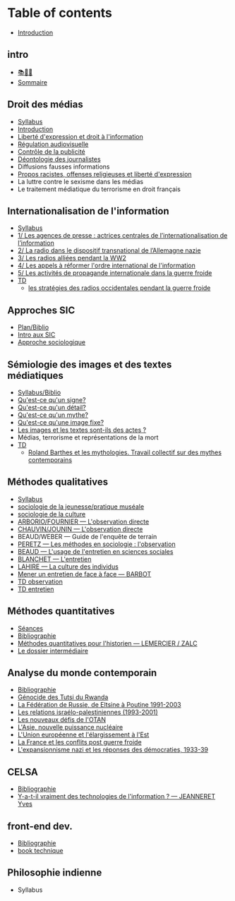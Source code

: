 # Table of contents

* [Introduction](README.md)

## intro

* [📚🧠💢](intro/undefined.md)
* [Sommaire](intro/sommaire.md)

## Droit des médias

* [Syllabus](droit-des-medias/syllabus.md)
* [Introduction](droit-des-medias/introduction.md)
* [Liberté d'expression et droit à l'information](droit-des-medias/liberte-dexpression-et-droit-a-linformation.md)
* [Régulation audiovisuelle](droit-des-medias/regulation-audiovisuelle.md)
* [Contrôle de la publicité](droit-des-medias/controle-de-la-publicite.md)
* [Déontologie des journalistes](droit-des-medias/deontologie-des-journalistes.md)
* Diffusions fausses informations
* [Propos racistes, offenses religieuses et liberté d'expression](droit-des-medias/propos-racistes-offenses-religieuses-et-liberte-dexpression.md)
* La luttre contre le sexisme dans les médias
* Le traitement médiatique du terrorisme en droit français

## Internationalisation de l'information

* [Syllabus](internationalisation-de-linformation/syllabus.md)
* [1/ Les agences de presse : actrices centrales de l’internationalisation de l’information](internationalisation-de-linformation/1-les-agences-de-presse-actrices-centrales-de-linternationalisation-de-linformation.md)
* [2/ La radio dans le dispositif transnational de l’Allemagne nazie](internationalisation-de-linformation/2-la-radio-dans-le-dispositif-transnational-de-lallemagne-nazie.md)
* [3/ Les radios alliées pendant la WW2](internationalisation-de-linformation/3-les-radios-alliees-pendant-la-ww2.md)
* [4/ Les appels à réformer l'ordre international de l'information](internationalisation-de-linformation/4-les-appels-a-reformer-lordre-international-de-linformation.md)
* [5/ Les activités de propagande internationale dans la guerre froide](internationalisation-de-linformation/5-les-activites-de-propagande-internationale-dans-la-guerre-froide.md)
* [TD](internationalisation-de-linformation/td/README.md)
  * [les stratégies des radios occidentales pendant la guerre froide](internationalisation-de-linformation/td/les-strategies-des-radios-occidentales-pendant-la-guerre-froide.md)

## Approches SIC

* [Plan/Biblio](approches-sic/plan-biblio.md)
* [Intro aux SIC](approches-sic/intro-aux-sic.md)
* [Approche sociologique](approches-sic/approche-sociologique.md)

## Sémiologie des images et des textes médiatiques

* [Syllabus/Biblio](semiologie-des-images-et-des-textes-mediatiques/syllabus-biblio.md)
* [Qu'est-ce qu'un signe?](semiologie-des-images-et-des-textes-mediatiques/quest-ce-quun-signe.md)
* [Qu'est-ce qu'un détail?](semiologie-des-images-et-des-textes-mediatiques/quest-ce-quun-detail.md)
* [Qu'est-ce qu'un mythe?](semiologie-des-images-et-des-textes-mediatiques/quest-ce-quun-mythe.md)
* [Qu'est-ce qu'une image fixe?](semiologie-des-images-et-des-textes-mediatiques/quest-ce-quune-image-fixe.md)
* [Les images et les textes sont-ils des actes ?](semiologie-des-images-et-des-textes-mediatiques/les-images-et-les-textes-sont-ils-des-actes.md)
* Médias, terrorisme et représentations de la mort
* [TD](semiologie-des-images-et-des-textes-mediatiques/td/README.md)
  * [Roland Barthes et les mythologies. Travail collectif sur des mythes contemporains](semiologie-des-images-et-des-textes-mediatiques/td/roland-barthes-et-les-mythologies.-travail-collectif-sur-des-mythes-contemporains.md)

## Méthodes qualitatives

* [Syllabus](methodes-qualitatives/syllabus.md)
* [sociologie de la jeunesse/pratique muséale](methodes-qualitatives/sociologie-de-la-jeunesse-pratique-museale.md)
* [sociologie de la culture](methodes-qualitatives/sociologie-de-la-culture.md)
* [ARBORIO/FOURNIER — L'observation directe](methodes-qualitatives/arborio-fournier-lobservation-directe.md)
* [CHAUVIN/JOUNIN — L'observation directe](methodes-qualitatives/chauvin-jounin-lobservation-directe.md)
* BEAUD/WEBER — Guide de l'enquête de terrain
* [PERETZ — Les méthodes en sociologie : l'observation](methodes-qualitatives/peretz-les-methodes-en-sociologie-lobservation.md)
* [BEAUD — L'usage de l'entretien en sciences sociales](methodes-qualitatives/beaud-lusage-de-lentretien-en-sciences-sociales.md)
* [BLANCHET — L'entretien](methodes-qualitatives/blanchet-lentretien.md)
* [LAHIRE — La culture des individus](methodes-qualitatives/lahire-la-culture-des-individus.md)
* [Mener un entretien de face à face — BARBOT](methodes-qualitatives/mener-un-entretien-de-face-a-face-barbot.md)
* [TD observation](methodes-qualitatives/td-observation.md)
* [TD entretien](methodes-qualitatives/td-entretien.md)

## Méthodes quantitatives

* [Séances](methodes-quantitatives/seances.md)
* [Bibliographie](methodes-quantitatives/bibliographie.md)
* [Méthodes quantitatives pour l'historien — LEMERCIER / ZALC](methodes-quantitatives/methodes-quantitatives-pour-lhistorien-lemercier-zalc.md)
* [Le dossier intermédiaire](methodes-quantitatives/le-dossier-intermediaire.md)

## Analyse du monde contemporain

* [Bibliographie](analyse-du-monde-contemporain/bibliographie.md)
* [Génocide des Tutsi du Rwanda](analyse-du-monde-contemporain/genocide-des-tutsi-du-rwanda.md)
* [La Fédération de Russie, de Eltsine à Poutine 1991-2003](analyse-du-monde-contemporain/la-federation-de-russie-de-eltsine-a-poutine-1991-2003.md)
* [Les relations israélo-palestiniennes \(1993-2001\)](analyse-du-monde-contemporain/les-relations-israelo-palestiniennes-1993-2001.md)
* [Les nouveaux défis de l'OTAN](analyse-du-monde-contemporain/les-nouveaux-defis-de-lotan.md)
* [L'Asie, nouvelle puissance nucléaire](analyse-du-monde-contemporain/lasie-nouvelle-puissance-nucleaire.md)
* [L'Union européenne et l'élargissement à l'Est](analyse-du-monde-contemporain/lunion-europeenne-et-lelargissement-a-lest.md)
* [La France et les conflits post guerre froide](analyse-du-monde-contemporain/la-france-et-les-conflits-post-guerre-froide.md)
* [L'expansionnisme nazi et les réponses des démocraties, 1933-39](analyse-du-monde-contemporain/lexpansionnisme-nazi-et-les-reponses-des-democraties-1933-39.md)

## CELSA

* [Bibliographie](celsa/bibliographie.md)
* [Y-a-t-il vraiment des technologies de l'information ? — JEANNERET Yves](celsa/y-a-t-il-vraiment-des-technologies-de-linformation-jeanneret-yves.md)

## front-end dev.

* [Bibliographie](front-end-dev./bibliographie.md)
* [book technique](front-end-dev./book-technique.md)

## Philosophie indienne

* Syllabus

